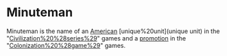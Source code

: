 # Minuteman

Minuteman is the name of an [American](American) [unique%20unit](unique unit) in the "[Civilization%20%28series%29](Civilization)" games and a [promotion](promotion) in the "[Colonization%20%28game%29](Colonization)" games.